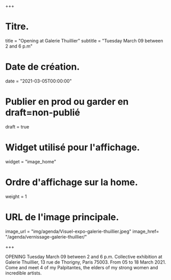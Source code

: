 +++
# Titre.
title = "Opening at Galerie Thuillier"
subtitle = "Tuesday March 09 between 2 and 6 p.m"
# Date de création.
date = "2021-03-05T00:00:00"
# Publier en prod ou garder en draft=non-publié
draft = true
# Widget utilisé pour l'affichage.
widget = "image_home"
# Ordre d'affichage sur la home.
weight = 1
# URL de l'image principale.
image_url = "img/agenda/Visuel-expo-galerie-thuillier.jpeg"
image_href= "/agenda/vernissage-galerie-thuillier/"

+++

OPENING Tuesday March 09 between 2 and 6 p.m. Collective exhibition at Galerie Thuillier, 13 rue de Thorigny, Paris 75003. From 05 to 18 March 2021. 
Come and meet 4 of my Palpitantes, the elders of my strong women and incredible artists.
